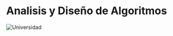 # Analisis y Diseño de Algoritmos
![Universidad](https://www.google.com/url?sa=i&url=https%3A%2F%2Fwww.usbbog.edu.co%2Fmatlab%2F&psig=AOvVaw0W3AuiaeFsO8M3mLOm2q0T&ust=1585834703609000&source=images&cd=vfe&ved=0CAIQjRxqFwoTCKjIleOsx-gCFQAAAAAdAAAAABAV)
